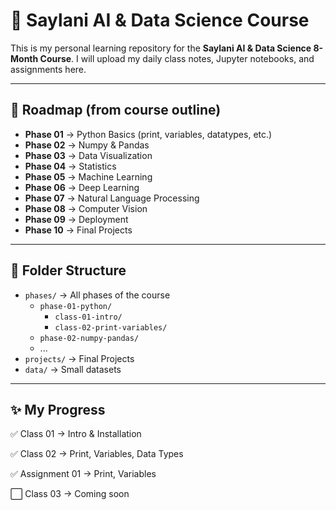 # 📘 Saylani AI & Data Science Course

This is my personal learning repository for the **Saylani AI & Data Science 8-Month Course**.
I will upload my daily class notes, Jupyter notebooks, and assignments here.

---

## 🚀 Roadmap (from course outline)

- **Phase 01** → Python Basics (print, variables, datatypes, etc.)
- **Phase 02** → Numpy & Pandas
- **Phase 03** → Data Visualization
- **Phase 04** → Statistics
- **Phase 05** → Machine Learning
- **Phase 06** → Deep Learning
- **Phase 07** → Natural Language Processing
- **Phase 08** → Computer Vision
- **Phase 09** → Deployment
- **Phase 10** → Final Projects

---

## 📂 Folder Structure

- `phases/` → All phases of the course
  - `phase-01-python/`
    - `class-01-intro/`
    - `class-02-print-variables/`
  - `phase-02-numpy-pandas/`
  - ...
- `projects/` → Final Projects
- `data/` → Small datasets

---

## ✨ My Progress

✅ Class 01 → Intro & Installation

✅ Class 02 → Print, Variables, Data Types

✅ Assignment 01 → Print, Variables

⬜ Class 03 → Coming soon
